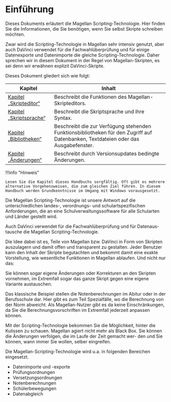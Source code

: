 # Einführung

Dieses Dokuments erläutert die Magellan Scripting-Technologie. Hier finden Sie die Informationen, die Sie benötigen, wenn Sie selbst Skripte schreiben möchten.

Zwar wird die Scripting-Technologie in Magellan sehr intensiv genutzt, aber auch DaVinci verwendet für die Fachwahlüberprüfung und für einige Datenexporte und Datenimporte die gleiche Scripting-Technologie. Daher sprechen wir in diesem Dokument in der Regel von Magellan-Skripten, es sei denn wir erwähnen explizit DaVinci-Skripte.

Dieses Dokument gliedert sich wie folgt:

Kapitel |Inhalt
--|--
[Kapitel „Skripteditor“](skripteditor.md)|Beschreibt die Funktionen des Magellan- Skripteditors.
[Kapitel „Skriptsprache“](skriptsprache.md)|Beschreibt die Skriptsprache und ihre Syntax.
[Kapitel „Bibliotheken“](bibliotheken.md)|Beschreibt die zur Verfügung stehenden Funktionsbibliotheken für den Zugriff auf Datenbanken, Textdateien oder das Ausgabefenster.
[Kapitel „Änderungen“](aenderungen.md)|Beschreibt durch Versionsupdates bedingte Änderungen.

!!!info "Hinweis"

    Lesen Sie die Kapitel dieses Handbuchs sorgfältig. Oft gibt es mehrere alternative Vorgehensweisen, die zum gleichen Ziel führen. In diesem Handbuch werden Grundkenntnisse im Umgang mit Windows vorausgesetzt.

Die Magellan Scripting-Technologie ist unsere Antwort auf die unterschiedlichen landes-, verordnungs- und schulartspezifischen Anforderungen, die an eine Schulverwaltungssoftware für alle Schularten und Länder gestellt wird.

Auch DaVinci verwendet für die Fachwahlüberprüfung und für Datenaus-tausche die Magellan Scripting-Technologie.

Die Idee dabei ist es, Teile von Magellan bzw. DaVinci in Form von Skripten auszulagern und damit offen und transparent zu gestalten. Jeder Benutzer kann den Inhalt der Skripte begutachten und bekommt damit eine exakte Vorstellung, wie wesentliche Funktionen in Magellan ablaufen. Und nicht nur das:

Sie können sogar eigene Änderungen oder Korrekturen an den Skripten vornehmen, im Extremfall sogar das ganze Skript gegen eine eigene Variante austauschen.

Das klassische Beispiel stellen die Notenberechnungen im Abitur oder in der Berufsschule dar. Hier gibt es zum Teil Spezialfälle, wo die Berechnung von der Norm abweicht. Als Magellan-Nutzer gibt es da keine Einschränkungen, da Sie die Berechnungsvorschriften im Extremfall jederzeit anpassen können.

Mit der Scripting-Technologie bekommen Sie die Möglichkeit, hinter die Kulissen zu schauen. Magellan agiert nicht mehr als Black Box. Sie können die Änderungen verfolgen, die im Laufe der Zeit gemacht wer- den und Sie können, wann immer Sie wollen, selber eingreifen.

Die Magellan-Scripting-Technologie wird u.a. in folgenden Bereichen eingesetzt.

* Datenimporte und -exporte
* Prüfungsordnungen
* Versetzungsordnungen
* Notenberechnungen
* Schülerbewegungen
* Datenabgleich
